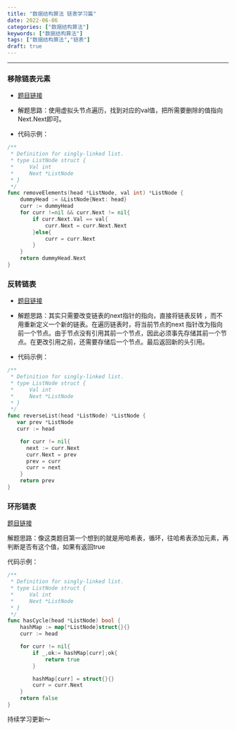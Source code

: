 ```yaml
---
title: "数据结构算法 链表学习篇"
date: 2022-06-06
categories: ["数据结构算法"]
keywords: ["数据结构算法"]
tags: ["数据结构算法","链表"]
draft: true
---
```


---

### 移除链表元素

- [题目链接](https://leetcode.cn/problems/remove-linked-list-elements/)

- 解题思路：使用虚拟头节点遍历，找到对应的val值，把所需要删除的值指向Next.Next即可。

- 代码示例：

```go
/**
 * Definition for singly-linked list.
 * type ListNode struct {
 *     Val int
 *     Next *ListNode
 * }
 */
func removeElements(head *ListNode, val int) *ListNode {
    dummyHead := &ListNode{Next: head}
    curr := dummyHead
    for curr !=nil && curr.Next != nil{
        if curr.Next.Val == val{
            curr.Next = curr.Next.Next
        }else{
            curr = curr.Next
        }
    }
    return dummyHead.Next
}
```

### 反转链表

- [题目链接](https://leetcode.cn/problems/reverse-linked-list/)

- 解题思路：其实只需要改变链表的next指针的指向，直接将链表反转 ，而不用重新定义一个新的链表。在遍历链表时，将当前节点的next 指针改为指向前一个节点。由于节点没有引用其前一个节点，因此必须事先存储其前一个节点。在更改引用之前，还需要存储后一个节点。最后返回新的头引用。

- 代码示例：

```Go
/**
 * Definition for singly-linked list.
 * type ListNode struct {
 *     Val int
 *     Next *ListNode
 * }
 */
func reverseList(head *ListNode) *ListNode {
   var prev *ListNode
   curr := head

    for curr != nil{
      next := curr.Next
      curr.Next = prev
      prev = curr
      curr = next
    }
    return prev
}
```

### 环形链表

[题目链接](https://leetcode.cn/problems/linked-list-cycle/)

解题思路：像这类题目第一个想到的就是用哈希表，循环，往哈希表添加元素，再判断是否有这个值，如果有返回true

代码示例：

```Go
/**
 * Definition for singly-linked list.
 * type ListNode struct {
 *     Val int
 *     Next *ListNode
 * }
 */
func hasCycle(head *ListNode) bool {
    hashMap := map[*ListNode]struct{}{}
    curr := head

    for curr != nil{
        if _,ok:= hashMap[curr];ok{
            return true
        }

        hashMap[curr] = struct{}{}
        curr = curr.Next
    }
    return false
}
```

持续学习更新～
